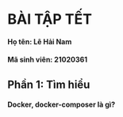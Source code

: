 # BÀI TẬP TẾT
#### Họ tên: Lê Hải Nam
#### Mã sinh viên: 21020361

## Phần 1: Tìm hiểu
#### Docker, docker-composer là gì?

